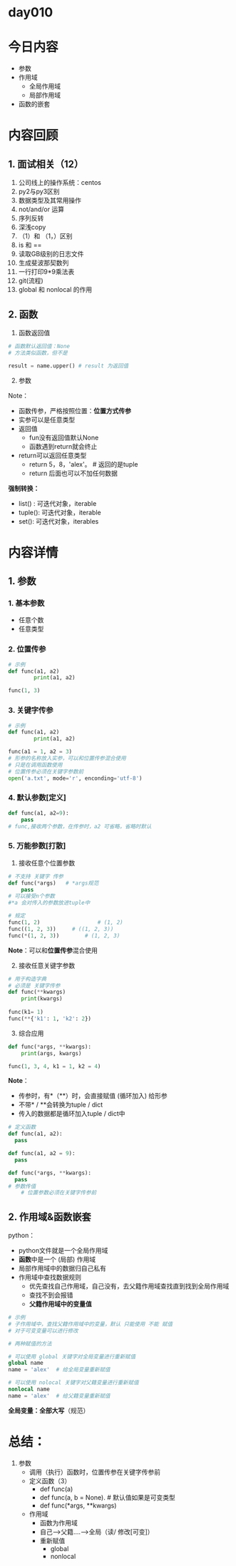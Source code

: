 # day010

# 今日内容

- 参数
- 作用域
  - 全局作用域
  - 局部作用域
- 函数的嵌套

# 内容回顾

## 1. 面试相关（12）

1. 公司线上的操作系统：centos
2. py2与py3区别
3. 数据类型及其常用操作
4. not/and/or  运算
5. 序列反转
6. 深浅copy
7. （1）和 （1，）区别
8. is 和 ==
9. 读取GB级别的日志文件
10. 生成斐波那契数列
11. 一行打印9*9乘法表
12. git(流程)
13. global 和 nonlocal 的作用

## 2. 函数

1. 函数返回值

```python
# 函数默认返回值：None
# 方法类似函数，但不是

result = name.upper() # result 为返回值
```

2. 参数

Note：

- 函数传参，严格按照位置：**位置方式传参**
- 实参可以是任意类型
- 返回值
  - fun没有返回值默认None
  - 函数遇到return就会终止
- return可以返回任意类型
  - return 5，8，'alex'。  # 返回的是tuple
  - return 后面也可以不加任何数据

**强制转换：**

- list() : 可迭代对象，iterable
- tuple(): 可迭代对象，iterable
- set(): 可迭代对象，iterables

# 内容详情

## 1. 参数

### 1. 基本参数

- 任意个数
- 任意类型

### 2. 位置传参

```python
# 示例
def func(a1, a2)
		print(a1, a2)

func(1, 3)
```

### 3. 关键字传参

```python
# 示例
def func(a1, a2)
		print(a1, a2)

func(a1 = 1, a2 = 3)
# 形参的名称放入实参，可以和位置传参混合使用
# 只是在调用函数使用
# 位置传参必须在关键字参数前
open('a.txt', mode='r', enconding='utf-8')
```

### 4. 默认参数[定义]

```python
def func(a1, a2=9):
  	pass
# func,接收两个参数，在传参时，a2 可省略，省略时默认

```

### 5. 万能参数[打散]

1. 接收任意个位置参数

```python
# 不支持 关键字 传参
def func(*args)   # *args规范
	pass
# 可以接受n个参数
#*a 会对传入的参数放进tuple中

# 规定
func(1, 2)					# (1, 2)
func((1, 2, 3))     # ((1, 2, 3))
func(*(1, 2, 3))		# (1, 2, 3)
```

**Note**：可以和**位置传参**混合使用

2. 接收任意关键字参数

```python
# 用于构造字典
# 必须是 关键字传参
def func(**kwargs)
	print(kwargs)
  
func(k1= 1)
func(**{'k1': 1, 'k2': 2})
```

3. 综合应用

```python
def func(*args, **kwargs):
  	print(args, kwargs)

func(1, 3, 4, k1 = 1, k2 = 4)
```

**Note**：

- 传参时，有*（**）时，会直接赋值 (循环加入) 给形参
- 不带* / **会转换为tuple / dict
- 传入的数据都是循环加入tuple / dict中

```python
# 定义函数
def func(a1, a2):
  pass

def func(a1, a2 = 9):
  pass 

def func(*args, **kwargs):
  pass 
# 参数传值
	# 位置参数必须在关键字传参前
```

## 2. 作用域&函数嵌套

python：

- python文件就是一个全局作用域
- **函数**中是一个 (局部) 作用域
- 局部作用域中的数据归自己私有
- 作用域中查找数据规则
  - 优先查找自己作用域，自己没有，去父籍作用域查找直到找到全局作用域
  - 查找不到会报错
  - **父籍作用域中的变量值**

```python
# 示例
# 子作用域中，查找父籍作用域中的变量，默认 只能使用 不能 赋值
# 对于可变变量可以进行修改


```

```python
# 两种赋值的方法

# 可以使用 global 关键字对全局变量进行重新赋值
global name
name = 'alex'  # 给全局变量重新赋值

# 可以使用 nolocal 关键字对父籍变量进行重新赋值
nonlocal name 
name = 'alex'  # 给父籍变量重新赋值
```

**全局变量：全部大写**（规范）

# 总结：

1. 参数
   - 调用（执行）函数时，位置传参在关键字传参前
   - 定义函数（3）
     - def func(a)
     - def func(a, b = None). # 默认值如果是可变类型
     - def func(*args, **kwargs)
   - 作用域
     - 函数为作用域
     - 自己—>父籍….—>全局（读/ 修改[可变]）
     - 重新赋值
       - global
       - nonlocal